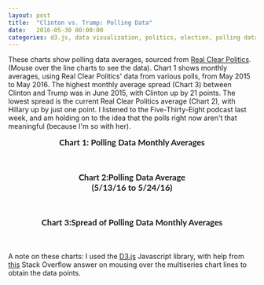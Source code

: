 ```yaml
---
layout: post
title:  "Clinton vs. Trump: Polling Data"
date:   2016-05-30 00:00:00
categories: d3.js, data visualization, politics, election, polling data, polls
---
```


These charts show polling data averages, sourced from <a href="http://www.realclearpolitics.com/epolls/2016/president/us/general_election_trump_vs_clinton-5491.html" target="#">Real Clear Politics</a>. (Mouse over the line charts to see the data). Chart 1 shows monthly averages, using Real Clear Politics' data from various polls, from May 2015 to May 2016. The highest monthly average spread (Chart 3) between Clinton and Trump was in June 2015, with Clinton up by 21 points. The lowest spread is the current Real Clear Politics average (Chart 2), with Hillary up by just one point. I listened to the Five-Thirty-Eight podcast last week, and am holding on to the idea that the polls right now aren't that meaningful (because I'm so with her). 

  <div class="title">Chart 1: Polling Data Monthly Averages</div>
  <div id="example"></div>
  <div class="title">Chart 2:Polling Data Average <br>(5/13/16 to 5/24/16)</div>
  <div id="example1"></div>
  <div class="title">Chart 3:Spread of Polling Data Monthly Averages</div>
  <div id="example2"></div>

  
<link href='https://fonts.googleapis.com/css?family=Lato' rel='stylesheet' type='text/css'>
<script src="https://d3js.org/d3.v3.min.js" charset="utf-8"></script>



<style>
    
 #example, #example1,  #example2 {
        font-family: 'Lato', sans-serif;
        -webkit-font-smoothing: antialiased;
        -moz-osx-font-smoothing: grayscale;
        width: 100%;
        text-align: center;
        
    }

.arc text {
  font: 15px sans-serif;
  text-anchor: middle;
}

.arc path {
  stroke: #fff;
}

.axis path,
    .axis line {
      fill: none;
      stroke: #000;
      shape-rendering: crispEdges;
    }
    
    .x.axis path {
      display: none;
    }
    
    .line {
      fill: none;
      stroke: steelblue;
      stroke-width: 3.5px;
    }


    #example, #example1, #example2 {
      margin-top: 50px;
      margin-bottom: 50px;
  font: 10px sans-serif;
}

.title {
  font-family: 'Lato', sans-serif;
        -webkit-font-smoothing: antialiased;
        -moz-osx-font-smoothing: grayscale;
        font-size: 17px;
        text-align: center;
        font-weight: 700;
    }
</style>



<script>

var width1 = 960,
    height1 = 500,
    radius = Math.min(width1, height1) / 2;

var color2 = d3.scale.ordinal()
    .range(["#81dafc", "#fc819d", "#d3d3d3"]);

var arc = d3.svg.arc()
    .outerRadius(radius - 10)
    .innerRadius(0);

var labelArc = d3.svg.arc()
    .outerRadius(radius - 100)
    .innerRadius(radius - 40);

var pie = d3.layout.pie()
    .sort(null)
    .value(function(d) { return d.population; });

var svg1 = d3.select("#example1").append("svg")
    .attr("width", width1)
    .attr("height", height1)
  .append("g")
    .attr("transform", "translate(" + width1 / 2 + "," + height1 / 2 + ")");

d3.csv("/d3Data/ctMayAvg.csv", type, function(error, data) {
  if (error) throw error;

  var g = svg1.selectAll(".arc")
      .data(pie(data))
    .enter().append("g")
      .attr("class", "arc");

  g.append("path")
      .attr("d", arc)
      .style("fill", function(d) { return color2(d.data.age); });

  g.append("text")
      .attr("transform", function(d) { return "translate(" + labelArc.centroid(d) + ")"; })
      .attr("dy", ".35em")
      .text(function(d) { return d.data.age + "," + d.data.population; });
      
});

function type(d) {
  d.population = +d.population;
  return d;
}

</script>
<script>

   var margin = {
        top: 20,
        right: 80,
        bottom: 30,
        left: 50
      },
      width = 600 - margin.left - margin.right,
      height = 500 - margin.top - margin.bottom;

    var parseDate = d3.time.format("%B %Y").parse;

    var x = d3.time.scale()
      .range([0, width])
      

    var y = d3.scale.linear()
      .range([height, 0]);

    var color = d3.scale.ordinal()
    .range(["#81dafc", "#fc819d"]);

    var xAxis = d3.svg.axis()
      .scale(x)
      .orient("bottom")
      .tickFormat(d3.time.format("%b %y"));

    var yAxis = d3.svg.axis()
      .scale(y)
      .orient("left");

    var line = d3.svg.line()
      .interpolate("basis")
      .x(function(d) {
        return x(d.date);
      })
      .y(function(d) {
        return y(d.temperature);
      });

    var svg = d3.select("#example").append("svg")
      .attr("width", width + margin.left + margin.right)
      .attr("height", height + margin.top + margin.bottom)
      .append("g")
      .attr("transform", "translate(" + margin.left + "," + margin.top + ")");

 d3.tsv("/d3Data/ctmonthavgs.tsv", function(error, data) {
  if (error) throw error;

    color.domain(d3.keys(data[0]).filter(function(key) {
      return key !== "date";
    }));

    data.forEach(function(d) {
      d.date = parseDate(d.date);
    });

    var cities = color.domain().map(function(name) {
      return {
        name: name,
        values: data.map(function(d) {
          return {
            date: d.date,
            temperature: +d[name]
          };
        })
      };
    });

    x.domain(d3.extent(data, function(d) {
      return d.date;
    }));

    y.domain([
      d3.min(cities, function(c) {
        return d3.min(c.values, function(v) {
          return v.temperature;
        });
      }),
      d3.max(cities, function(c) {
        return d3.max(c.values, function(v) {
          return v.temperature;
        });
      })
    ]);

    var legend = svg.selectAll('g')
      .data(cities)
      .enter()
      .append('g')
      .attr('class', 'legend');

    legend.append('rect')
      .attr('x', width - 20)
      .attr('y', function(d, i) {
        return i * 20;
      })
      .attr('width', 10)
      .attr('height', 10)
      .style('fill', function(d) {
        return color(d.name);
      });

    legend.append('text')
      .attr('x', width - 8)
      .attr('y', function(d, i) {
        return (i * 20) + 9;
      })
      .text(function(d) {
        return d.name;
      });

    svg.append("g")
      .attr("class", "x axis")
      .attr("transform", "translate(0," + height + ")")
      .call(xAxis);

    svg.append("g")
      .attr("class", "y axis")
      .call(yAxis)
      .append("text")
      .attr("transform", "rotate(-90)")
      .attr("y", 6)
      .attr("dy", ".71em")
      .style("text-anchor", "end")
      .text("Percentage (%)");

    var city = svg.selectAll(".city")
      .data(cities)
      .enter().append("g")
      .attr("class", "city");

    city.append("path")
      .attr("class", "line")
      .attr("d", function(d) {
        return line(d.values);
      })
      .style("stroke", function(d) {
        return color(d.name);
      });

    city.append("text")
      .datum(function(d) {
        return {
          name: d.name,
          value: d.values[d.values.length - 1]
        };
      })
      .attr("transform", function(d) {
        return "translate(" + x(d.value.date) + "," + y(d.value.temperature) + ")";
      })
      .attr("x", 3)
      .attr("dy", ".35em")
      .text(function(d) {
        return d.name ;
      });

    var mouseG = svg.append("g")
      .attr("class", "mouse-over-effects");

    mouseG.append("path") // this is the black vertical line to follow mouse
      .attr("class", "mouse-line")
      .style("stroke", "black")
      .style("stroke-width", "1px")
      .style("opacity", "0");
      
    var lines = document.getElementsByClassName('line');

    var mousePerLine = mouseG.selectAll('.mouse-per-line')
      .data(cities)
      .enter()
      .append("g")
      .attr("class", "mouse-per-line");

    mousePerLine.append("circle")
      .attr("r", 7)
      .style("stroke", function(d) {
        return color(d.name);
      })
      .style("fill", "none")
      .style("stroke-width", "1px")
      .style("opacity", "0");

    mousePerLine.append("text")
      .attr("transform", "translate(10,3)");

    mouseG.append('svg:rect') // append a rect to catch mouse movements on canvas
      .attr('width', width) // can't catch mouse events on a g element
      .attr('height', height)
      .attr('fill', 'none')
      .attr('pointer-events', 'all')
      .on('mouseout', function() { // on mouse out hide line, circles and text
        d3.select(".mouse-line")
          .style("opacity", "0");
        d3.selectAll(".mouse-per-line circle")
          .style("opacity", "0");
        d3.selectAll(".mouse-per-line text")
          .style("opacity", "0"); 
      }) 
      .on('mouseover', function() { // on mouse in show line, circles and text
        d3.select(".mouse-line")
          .style("opacity", "1");
        d3.selectAll(".mouse-per-line circle")
          .style("opacity", "1");
        d3.selectAll(".mouse-per-line text")
          .style("opacity", "1");
      })
      .on('mousemove', function() { // mouse moving over canvas
        var mouse = d3.mouse(this);
        d3.select(".mouse-line")
          .attr("d", function() {
            var d = "M" + mouse[0] + "," + height;
            d += " " + mouse[0] + "," + 0;
            return d;
          });

        d3.selectAll(".mouse-per-line")
          .attr("transform", function(d, i) {
            console.log(width/mouse[0])
            var xDate = x.invert(mouse[0]),
                bisect = d3.bisector(function(d) { return d.date; }).right;
                idx = bisect(d.values, xDate);
                
            
            var beginning = 0,
                end = lines[i].getTotalLength(),
                target = null;

            while (true){
              target = Math.floor((beginning + end) / 2);
              pos = lines[i].getPointAtLength(target);
              if ((target === end || target === beginning) && pos.x !== mouse[0]) {
                  break;
              }
              if (pos.x > mouse[0])      end = target;
              else if (pos.x < mouse[0]) beginning = target;
              else break; //position found
            }
            
            d3.select(this).select('text')
              .text(y.invert(pos.y).toFixed(2));

              
            return "translate(" + mouse[0] + "," + pos.y +")";
          });
      });
        });
  </script>
  <script>
    

   var margin = {
        top: 20,
        right: 80,
        bottom: 30,
        left: 50
      },
      width = 600 - margin.left - margin.right,
      height = 500 - margin.top - margin.bottom;

    var parseDate = d3.time.format("%B %Y").parse;

    var x = d3.time.scale()
      .range([0, width])
      

    var y = d3.scale.linear()
      .range([height, 0]);

    var color1 = d3.scale.ordinal()
    .range(["purple", "#fc819d"]);

    var xAxis = d3.svg.axis()
      .scale(x)
      .orient("bottom")
      .tickFormat(d3.time.format("%b %y"));

    var yAxis = d3.svg.axis()
      .scale(y)
      .orient("left");

    var line = d3.svg.line()
      .interpolate("basis")
      .x(function(d) {
        return x(d.date);
      })
      .y(function(d) {
        return y(d.temperature);
      });

    var svg2 = d3.select("#example2").append("svg")
      .attr("width", width + margin.left + margin.right)
      .attr("height", height + margin.top + margin.bottom)
      .append("g")
      .attr("transform", "translate(" + margin.left + "," + margin.top + ")");

 d3.tsv("/d3Data/ctspreadsdata.tsv", function(error, data) {
  if (error) throw error;

    color1.domain(d3.keys(data[0]).filter(function(key) {
      return key !== "date";
    }));

    data.forEach(function(d) {
      d.date = parseDate(d.date);
    });

    var cities = color1.domain().map(function(name) {
      return {
        name: name,
        values: data.map(function(d) {
          return {
            date: d.date,
            temperature: +d[name]
          };
        })
      };
    });

    x.domain(d3.extent(data, function(d) {
      return d.date;
    }));

    y.domain([
      d3.min(cities, function(c) {
        return d3.min(c.values, function(v) {
          return v.temperature;
        });
      }),
      d3.max(cities, function(c) {
        return d3.max(c.values, function(v) {
          return v.temperature;
        });
      })
    ]);

    

    svg2.append("g")
      .attr("class", "x axis")
      .attr("transform", "translate(0," + height + ")")
      .call(xAxis);

    svg2.append("g")
      .attr("class", "y axis")
      .call(yAxis)
      .append("text")
      .attr("transform", "rotate(-90)")
      .attr("y", 6)
      .attr("dy", ".71em")
      .style("text-anchor", "end")
      .text("Percentage (%)");

    var city = svg2.selectAll(".city")
      .data(cities)
      .enter().append("g")
      .attr("class", "city");

    city.append("path")
      .attr("class", "line")
      .attr("d", function(d) {
        return line(d.values);
      })
      .style("stroke", function(d) {
        return color1(d.name);
      });

    city.append("text")
      .datum(function(d) {
        return {
          name: d.name,
          value: d.values[d.values.length - 1]
        };
      })
      .attr("transform", function(d) {
        return "translate(" + x(d.value.date) + "," + y(d.value.temperature) + ")";
      })
      .attr("x", 3)
      .attr("dy", ".35em")
      .text(function(d) {
        return d.name ;
      });

    var mouseG = svg2.append("g")
      .attr("class", "mouse-over-effects");

    mouseG.append("path") // this is the black vertical line to follow mouse
      .attr("class", "mouse-line")
      .style("stroke", "black")
      .style("stroke-width", "1px")
      .style("opacity", "0");
      
    var lines = document.getElementsByClassName('line');

    var mousePerLine = mouseG.selectAll('.mouse-per-line')
      .data(cities)
      .enter()
      .append("g")
      .attr("class", "mouse-per-line");

    mousePerLine.append("circle")
      .attr("r", 7)
      .style("stroke", function(d) {
        return color(d.name);
      })
      .style("fill", "none")
      .style("stroke-width", "1px")
      .style("opacity", "0");

    mousePerLine.append("text")
      .attr("transform", "translate(10,3)");

    mouseG.append('svg:rect') // append a rect to catch mouse movements on canvas
      .attr('width', width) // can't catch mouse events on a g element
      .attr('height', height)
      .attr('fill', 'none')
      .attr('pointer-events', 'all')
      .on('mouseout', function() { // on mouse out hide line, circles and text
        d3.select(".mouse-line")
          .style("opacity", "0");
        d3.selectAll(".mouse-per-line circle")
          .style("opacity", "0");
        d3.selectAll(".mouse-per-line text")
          .style("opacity", "0"); 
      }) 
      .on('mouseover', function() { // on mouse in show line, circles and text
        d3.select(".mouse-line")
          .style("opacity", "1");
        d3.selectAll(".mouse-per-line circle")
          .style("opacity", "1");
        d3.selectAll(".mouse-per-line text")
          .style("opacity", "1");
      })
      .on('mousemove', function() { // mouse moving over canvas
        var mouse = d3.mouse(this);
        d3.select(".mouse-line")
          .attr("d", function() {
            var d = "M" + mouse[0] + "," + height;
            d += " " + mouse[0] + "," + 0;
            return d;
          });

        d3.selectAll(".mouse-per-line")
          .attr("transform", function(d, i) {
            console.log(width/mouse[0])
            var xDate = x.invert(mouse[0]),
                bisect = d3.bisector(function(d) { return d.date; }).right;
                idx = bisect(d.values, xDate);
                
            
            var beginning = 0,
                end = lines[i].getTotalLength(),
                target = null;

            while (true){
              target = Math.floor((beginning + end) / 2);
              pos = lines[i].getPointAtLength(target);
              if ((target === end || target === beginning) && pos.x !== mouse[0]) {
                  break;
              }
              if (pos.x > mouse[0])      end = target;
              else if (pos.x < mouse[0]) beginning = target;
              else break; //position found
            }
            
            d3.select(this).select('text')
              .text(y.invert(pos.y).toFixed(2));

              
            return "translate(" + mouse[0] + "," + pos.y +")";
          });
      });
        });
  </script>

A note on these charts: I used the <a href="https://d3js.org/" target="#">D3.js</a> Javascript library, with help from <a href="http://stackoverflow.com/questions/34886070/d3-js-multiseries-line-chart-with-mouseover-tooltip" target="#">this</a> Stack Overflow answer on mousing over the multiseries chart lines to obtain the data points. 

<!--<div style="width: 40%;">
    <div class="legend">
        Words used in a higher percentage of 2016 Y-Combinator applications are larger and purple. The colors progress from green (lower percentages) to gray (mid-percentages) to purple (higher percentages).
    </div>

</div> -->
